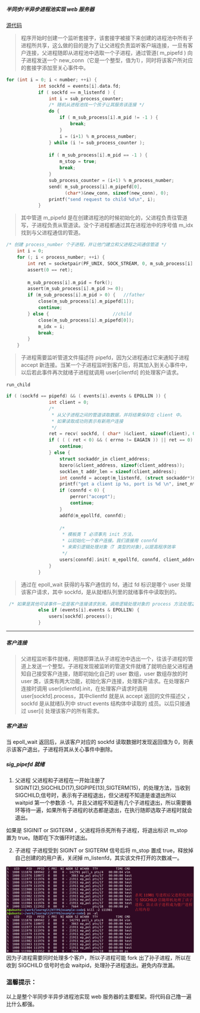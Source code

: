 ##### 半同步/半异步进程池实现 web 服务器
[源代码](https://github.com/Jastry/Data-Struct-Algorithm/blob/master/HTTPD/example-code/processpool.h)
> 程序开始时创建一个监听套接字，该套接字被接下来创建的进程池中所有子进程所共享，这么做的目的是为了让父进程负责监听客户端连接，一旦有客户连接，父进程随即从进程池中选取一个子进程，通过管道( m_pipefd ) 向子进程发送一个 new_conn（它是一个整型，值为1），同时将该客户所对应的套接字添加至关心事件中。

```c
for (int i = 0; i < number; ++i) {
            int sockfd = events[i].data.fd;
            if ( sockfd == m_listenfd ) {
                int i = sub_process_counter;
                /* 随机从进程池找一个孩子让其服务该连接 */
                do {
                    if ( m_sub_process[i].m_pid != -1 ) {
                        break;
                    }
                    i = (i+1) % m_process_number;
                } while (i != sub_process_counter );

                if ( m_sub_process[i].m_pid == -1 ) {
                    m_stop = true;
                    break;
                }
                sub_process_counter = (i+1) % m_process_number;
                send( m_sub_process[i].m_pipefd[0],
                      (char*)&new_conn, sizeof(new_conn), 0);
                printf("send request to child %d\n", i);
            }
```
> 其中管道 m_pipefd 是在创建进程池的时候初始化的，父进程负责往管道写，子进程负责从管道读。没个子进程都通过其在进程池中的序号值 m_idx 找到与父进程通信的管道。
```c
/* 创建 process_number 个子进程，并让他门建立和父进程之间通信管道 */
    int i = 0;
    for (; i < process_number; ++i) {
        int ret = socketpair(PF_UNIX, SOCK_STREAM, 0, m_sub_process[i].m_pipefd);
        assert(0 == ret);
        
        m_sub_process[i].m_pid = fork();
        assert(m_sub_process[i].m_pid >= 0);
        if (m_sub_process[i].m_pid > 0) {	//father
            close(m_sub_process[i].m_pipefd[1]);
            continue;
        } else {						//child
            close(m_sub_process[i].m_pipefd[0]);
            m_idx = i;
            break;
        }
    }
```

> 子进程需要监听管道文件描述符 pipefd，因为父进程通过它来通知子进程 accept 新连接。当某一个子进程监听到客户后，将其加入到关心事件中，以后若此事件再次就绪子进程就调用 user[clientfd] 的处理客户请求。

`run_child`
```c
if ( (sockfd == pipefd) && ( events[i].events & EPOLLIN )) {
                int client = 0;
                /*
                 * 从父子进程之间的管道读取数据，并将结果保存在 client 中。
                 * 如果读取成功则表示有新用户连接 
                 */
                ret = recv( sockfd, ( char* )&client, sizeof(client), 0 );
                if ( ( ( ret < 0) && ( errno != EAGAIN )) || ret == 0) {
                    continue;
                } else {
                    struct sockaddr_in client_address;
                    bzero(&client_address, sizeof(client_address));
                    socklen_t addr_len = sizeof(client_address);
                    int connfd = accept(m_listenfd, (struct sockaddr*)&client_address, &addr_len);
                    printf("get a client ip %s, port is %d \n", inet_ntoa(client_address.sin_addr), ntohs(client_address.sin_port));
                    if (connfd < 0) {
                        perror("accept");
                        continue;
                    }
                    addfd(m_epollfd, connfd);

                    /* 
                     * 模板类 T 必须事先 init 方法，
                     * 以初始化一个客户连接。我们直接用 connfd 
                     * 来索引逻辑处理对象（T 类型的对象),以提高程序效率
                     */
                    users[connfd].init( m_epollfd, connfd, client_address );
                }
            }
```
> 通过在 epoll_wait 获得的与客户通信的 fd，通过 fd 标识是哪个 user 处理该客户请求，其中 sockfd，是从就绪队列里的就绪事件中读取到的。
```c
 /* 如果是其他可读事件一定是客户连接请求到来。调用逻辑处理对象的 process 方法处理之 */
            else if (events[i].events & EPOLLIN) {
                users[sockfd].process();
            }
```
-----
##### 客户连接
> 父进程监听事件就绪，用随即算法从子进程池中选出一个，往该子进程的管道上发送一个整型。子进程发现被监听的管道文件就绪了就明白是父进程通知自己接受客户连接，随即初始化自己的 user 数组，user 数组存放的时 user 类，该类有两大功能，初始化客户连接，处理客户请求。在处理客户连接时调用 user[clientfd].init，在处理客户请求时调用 user[sockfd].process，其中clientfd 就是从 accept 返回的文件描述父 ，sockfd 是从就绪队列中 struct events 结构体中读取的 成员。以后只接通过 user[i] 处理该客户的所有需求。

##### 客户退出
当 epoll_wait 返回后，从该客户对应的 sockfd 读取数据时发现返回值为 0，则表示该客户退出，子进程将其从关心事件中删除。

##### sig_pipefd 就绪
1. 父进程
父进程和子进程在一开始注册了 SIGINT(2),SIGCHILD(17),SIGPIPE(13),SIGTERM(15)，的处理方法，当收到 SIGCHILD,信号时，表示有子进程退出，但父进程不知道是谁退出所以 waitpid 第一个参数添 -1，并且父进程不知道有几个子进程退出，所以需要循环等待一遍，如果所有子进程的状态都是退出，在执行随即选取子进程时就会退出。

如果是 SIGINIT or SIGTERM ，父进程将杀死所有子进程，将退出标识 m_stop 置为 true。随即在下次循环时退出。

2. 子进程
子进程受到 SIGINT or SIGTERM 信号后将 m_stop 置成 true，释放掉自己创建的的用户表，关闭掉 m_listenfd，其实该文件打开的次数减一。

![](imgs/20180201-122703.png)
因为子进程需要同时处理多个客户，所以子进程可能 fork 出了孙子进程，所以在收到 SIGCHILD 信号时也会 waitpid，处理孙子进程退出。避免内存泄漏。

### 温馨提示：
以上是整个半同步半异步进程池实现 web 服务器的主要框架。将代码自己撸一遍比什么都强。